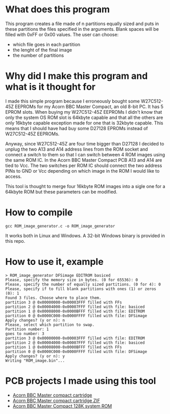 # What does this program
This program creates a file made of n partitions equally sized and puts in these partitions the files specified in the arguments. Blank spaces will be filled with 0xFF or 0x00 values.
The user can choose:
* which file goes in each partition
* the lenght of the final image
* the number of partitions

# Why did I make this program and what is it thought for
I made this simple program because I erroneously bought some W27C512-45Z EEPROMs for my Acorn BBC Master Compact, an old 8-bit PC.
It has 5 EPROM slots. When buying my W27C512-45Z EEPROMs I didn't know that only the system OS ROM slot is 64kbyte capable and that all the others are only 16kbyte capable exception made for one that is 32kbyte capable.
This means that I should have had buy some D27128 EPROMs instead of W27C512-45Z EEPROMs.

Anyway, since W27C512-45Z are four time bigger than D27128 I decided to unplug the two A13 and A14 address lines from the ROM socket and connect a switch to them so that I can switch between 4 ROM images using the same ROM IC. In the Acorn BBC Master Compact PCB A13 and A14 are tied to Vcc. The two switches per ROM IC should connect the two address PINs to GND or Vcc depending on which image in the ROM I would like to access.

This tool is thought to merge four 16kbyte ROM images into a sigle one for a 64kbyte ROM but these parameters can be modified.

# How to compile
`gcc ROM_image_generator.c -o ROM_image_generator`

It works both in Linux and Windows. A 32-bit Windows binary is provided in this repo.

# How to use it, example
```
> ROM_image_generator DFSimage EDITROM basiced
Please, specify the memory size in bytes. (0 for 65536): 0
Please, specify the number of equally sized partitions. (0 for 4): 0
Please, specify if to fill blank partitions with ones (1) or zeros (0): 1
Found 3 files. Choose where to place them.
partition 3 @ 0x00000000-0x00003FFF filled with FFs
partition 2 @ 0x00004000-0x00007FFF filled with file: basiced
partition 1 @ 0x00008000-0x0000BFFF filled with file: EDITROM
partition 0 @ 0x0000C000-0x0000FFFF filled with file: DFSimage
Apply changes? (y or n): n
Please, select which partition to swap.
Partition number: 1
goes to number: 3
partition 3 @ 0x00000000-0x00003FFF filled with file: EDITROM
partition 2 @ 0x00004000-0x00007FFF filled with file: basiced
partition 1 @ 0x00008000-0x0000BFFF filled with FFs
partition 0 @ 0x0000C000-0x0000FFFF filled with file: DFSimage
Apply changes? (y or n): y
Writing "ROM_image.bin"...
```

# PCB projects I made using this tool
- [Acorn BBC Master compact cartridge](https://oshwlab.com/black__man/acorn-bbc-master-compact-cartridge)
- [Acorn BBC Master compact cartridge ZIF ](https://oshwlab.com/black__man/acorn-bbc-master-compact-cartridge_copy)
- [Acorn BBC Master Compact 128K system ROM](https://oshwlab.com/black__man/acorn-bbc-master-compact-128k-system-rom)